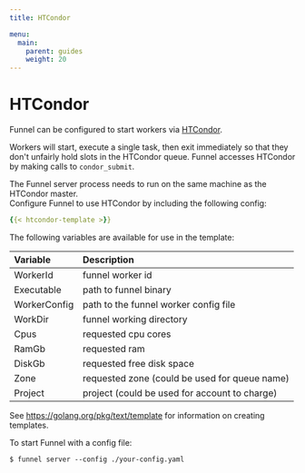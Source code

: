 ```yaml
---
title: HTCondor

menu:
  main:
    parent: guides
    weight: 20
---
```


# HTCondor

Funnel can be configured to start workers via [HTCondor][htcondor].  

Workers will start, execute a single task, then exit immediately so that they don't
unfairly hold slots in the HTCondor queue. Funnel accesses HTCondor by making calls
to `condor_submit`.

The Funnel server process needs to run on the same machine as the HTCondor master.  
Configure Funnel to use HTCondor by including the following config:

```YAML
{{< htcondor-template >}}
```
The following variables are available for use in the template:

| Variable    |  Description |
|:------------|:-------------|
|WorkerId     |  funnel worker id |
|Executable   |  path to funnel binary |
|WorkerConfig |  path to the funnel worker config file |
|WorkDir      |  funnel working directory |
|Cpus         |  requested cpu cores |
|RamGb        | requested ram |
|DiskGb       | requested free disk space |
|Zone         | requested zone (could be used for queue name) |
|Project      | project (could be used for account to charge) |

See https://golang.org/pkg/text/template for information on creating templates.

To start Funnel with a config file:
```shell
$ funnel server --config ./your-config.yaml
```

[htcondor]: https://research.cs.wisc.edu/htcondor/
